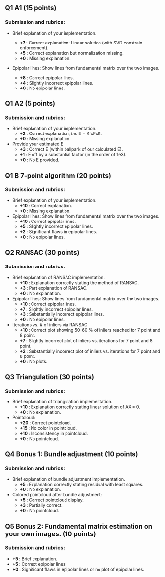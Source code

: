 ## Q1 A1 (15 points)
### Submission and rubrics:
- Brief explanation of your implementation.
  - <b> +7 </b>: Correct explanation: Linear solution (with SVD constrain enforcement).
  - <b> +5 </b>: Correct explanation but normalization missing.
  -  <b> +0 </b>:  Missing explanation.

- Epipolar lines: Show lines from fundamental matrix over the two images.
  - <b> +8 </b>: Correct epipolar lines.
  - <b> +4 </b>: Slightly incorrect epipolar lines.
  - <b> +0 </b>: No epipolar lines.


## Q1 A2 (5 points)
### Submission and rubrics:
- Brief explanation of your implementation.
  - <b> +2 </b>: Correct explanation, i.e. E = K'xFxK.
  - <b> +0 </b>: Missing explanation.
- Provide your estimated E
  - <b> +3 </b>: Correct E (within ballpark of our calculated E).
  - <b> +1 </b>: E off by a substantial factor (in the order of 1e3).
  - <b> +0 </b>: No E provided.


## Q1 B 7-point algorithm (20 points)
### Submission and rubrics:
- Brief explanation of your implementation.
  - <b> +10 </b>: Correct explanation.
  - <b> +0 </b>: Missing explanation.
- Epipolar lines: Show lines from fundamental matrix over the two images.
  - <b> +10 </b>: Correct epipolar lines.
  - <b> +5 </b>: Slightly incorrect epipolar lines.
  - <b> +2 </b>: Significant flaws in epipolar lines.
  - <b> +0 </b>: No epipolar lines.

## Q2 RANSAC (30 points)
### Submission and rubrics:
- Brief explanation of RANSAC implementation.
  - <b> +10 </b>: Explanation correctly stating the method of RANSAC. 
  - <b> +3 </b>: Part explanation of RANSAC. 
  - <b> +0 </b>: No explanation. 
- Epipolar lines: Show lines from fundamental matrix over the two images.
  - <b> +10 </b>: Correct epipolar lines. 
  - <b> +7 </b>: Slightly incorrect epipolar lines. 
  - <b> +3 </b>: Substantially incorrect epipolar lines. 
  - <b> +0 </b>: No epipolar lines. 
- Iterations vs. # of inliers via RANSAC
  - <b> +10 </b>: Correct plot showing 50-60 % of inliers reached for 7 point and 8 point. 
  - <b> +7 </b>: Slightly incorrect plot of inliers vs. iterations for 7 point and 8 point. 
  - <b> +2 </b>: Substantially incorrect plot of inliers vs. iterations for 7 point and 8 point. 
  - <b> +0 </b>: No plots. 


## Q3 Triangulation (30 points)
### Submission and rubrics:
- Brief explanation of triangulation implementation.
  - <b> +10 </b>: Explanation correctly stating linear solution of AX = 0. 
  - <b> +0 </b>: No explanation. 
- Pointcloud:
  - <b> +20 </b>: Correct pointcloud. 
  - <b> +15 </b>: No color in pointcloud. 
  - <b> +10 </b>: Inconsistency in pointcloud. 
  - <b> +0 </b>: No pointcloud. 


## Q4 Bonus 1: Bundle adjustment (10 points)
### Submission and rubrics:
- Brief explanation of bundle adjustment implementation.
  - <b> +5 </b>: Explanation correctly stating residual with least squares. 
  - <b> +0 </b>: No explanation. 
- Colored pointcloud after bundle adjustment:
  - <b> +5 </b>: Correct pointcloud display. 
  - <b> +3 </b>: Partially correct. 
  - <b> +0 </b>: No pointcloud. 


## Q5 Bonus 2: Fundamental matrix estimation on your own images. (10 points)
### Submission and rubrics:
- <b> +5 </b>: Brief explanation. 
- <b> +5 </b>: Correct epipolar lines. 
- <b> +0 </b>: Significant flaws in epipolar lines or no plot of epipolar lines.
